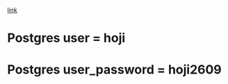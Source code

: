 [link](https://viewer.diagrams.net/?tags=%7B%7D&highlight=0000ff&edit=_blank&layers=1&nav=1&title=%D0%94%D0%B8%D0%B0%D0%B3%D1%80%D0%B0%D0%BC%D0%BC%D0%B0%20%D0%B1%D0%B5%D0%B7%20%D0%BD%D0%B0%D0%B7%D0%B2%D0%B0%D0%BD%D0%B8%D1%8F.drawio#R7Z1bc%2BK4Esc%2Fy3lI1dmHTCEbX3jcZGcvc2a25lbn7OxLSoMV8I6xOUYMYT%2F9ykayAXGxEkDG3VWpCjbCGPVf%2BqlbLfnGvZ88%2FZLT6fhdFrHkxulFTzfuTzeOQ8K%2BK%2F4VZ5byzCAYrM6M8jiS5%2BoTn%2BK%2FmTzZk2fnccRmGwV5liU8nm6eHGZpyoZ84xzN82yxWewxSza%2FdUpHTDvxaUgT%2Fez%2F4oiPV2dDJ6jP%2F8ri0Vh9M%2FHl75tQVVj%2BktmYRtli7ZT7%2Bsa9z7OMr15Nnu5ZUtSeqpfV537e8251YzlLeZMP%2FPch%2BcKn00%2FD1274q997E3zJP97Kq3ynyVz%2B4PmM5TN5x3ypqkHc%2FLR4yenX4tTdjNOcS2u5PXFC1D%2BnccpycYKUx0lCp7O4LL46M46T6C1dZnOuLqSO7h7jJxZ9XBmrKCvs9lZcrDgsLv4oLv5J3kzxNk3iUSpeD8VPL77xLmczcS9v6YzLEmM%2BSeRLvZ7Uj2Y5Z09rp2S9%2FcKyCeP5UhSR77q%2BtKFU8W0gjxe1JEgoz43X5OCoglTKcFRdu7aUeCGNZWA4RzPcYZt9LKR3N87y%2BO%2FCUoms2XU7lseLeJLQVGiaRlun7rKyEZf2iJPkPkuywthpljLN3kWhKM%2Bmn2k%2BYlyemGZxyst68O7En6iZ%2B94r78YT93ovjkl9LP6K4jm%2Fz9IZz4WuimswYd4FK0x8x7OpvGjCHtX1c1nvxeuvGefZZK8CDraF47KQMnAbqsA9lwhcTQTv%2F7NXBuL385gmH0UvSdNRsjJa2WnS2mg7LLuzrqv63a747aaaiep8TMp%2BbxxHERPN9m4xjjn7NKXDotBCgONYgz3YAo6ba80%2BrqF55MXqSjO%2BGk1EF5VSLtrPPI1mms2r%2B3y%2BDPo7O%2FEH8Rm7WlDd9Krs3UxYPE5Hb1ef9LfE4rVELE83e9u2d1LxNLrcBdTjIUkakaR3RpL4tkniNxfBZfoOFsXqeufFiNfYVl3HSKBp4DHOZ%2FwhpRPWdpK0QR%2FgyBEiOayTY2CbHAOw5Agb26rr5FDBujURJBQ8OZrrAxw5iB53RHRcGh3Esc0OYhDF7Bg8SHNzdZ4eehiziF%2FBhoeBPsDRw9MFg%2FS4OD082%2FTw9Lg3FHpULQDp4enxazahcQIXHQbiAIcOEuhRTmTHxdkR2mYHCQyClx2DR90GkB4k0OOXNIpyNptdwfx5OzQCDiKOSdwCIXImiFQpotYg4uyIXECBSN0GECIO0T3Rcv5jPo3EF8OliIlI4FEkwMyrFlCkb50iAdzkq7oNIEWcHaGJ6ViY7yGdT76yHDBGDFTSZYyEb3qLgAZP9x9%2B%2B5Mu3n3%2B3Y2oyjJY0wWLRkxlVYv%2Bd5yNspQmr%2Buzd3lxN0zBoS7zNislUZjmL8b5UkKFznm2aTj2FPM%2Fio%2B%2F8uTRl7V3fnpS%2FUhxoIAjbJwv1z5UHJafeuW6rjpRf7Q82vjse5bHorbKJUbmSJhl83zIjpfjCndH1VjU80Et5iyhPP6%2BXugcoSx98DnNs2g%2B5IdHE1sjh%2B6v4vL7soOV6G9K%2FsrRPL3pcATYbARoErnqN9ZFW5ZxEX0ACGgdF8EhYB113deVX0Ew%2BnKLuQwU0%2BXh4O66waT80wcVjJFifT0XgZuWTzAvv3JV9Lx84FmVmJN%2FIFiP5LBPDuvruZTVAZLDIKTQeXLoM9sRmw3zeMrjLIULkGfsHQQHIAb52AiQcwHE%2FqouxyCq2TWCNDdX5wmya1ZbnHPJSv5%2BIvvudEMZ%2Fv%2FnxYZ4Rdst7P2jeDMfff130TDFS%2FXvh%2FISvSLkdPtIJ3GyXBX9lSXfGY%2BHdO39WdmTFO8SZ%2Fq0%2FsbqS4t30iyfFP1P9d53msdU%2FBekoXyeF3MYB8sN6XRfkYW0Q%2FFmv7f68b2EcWGBW4ku%2FZNZPh3TVF7SWZ0TiuK3kn0%2Fltco8afeidOoFGfxVk%2F90PId0Vuls0dxdfU9ZRNaqaacrVn7kkWWR5u3VV1L%2FJKv32JxueKaogvMvrFbqbuNcl%2Fp8NuonGK83bKi45GVAddf%2FLB2pxEbZjkthhi3fBwPv6VsJm8vTuOio9hdds2SB8ut3c5GOdEZUL5dOVE8myZ0qYoncVo0tH%2FFkwICNF1VvZKreDUq%2Fm8MklYSF61npfJVic1GUL8EO6Jq3mWCG1ER9MlbMaSyvtSRAPbKCbrla3Wxe638FUwPtkMgXUbIzvQwg34DAXI2gFxyveNOGYBYqHKwAYCCx86awEUqLxRIl%2BGxJ9VVk4zKR%2BLL6X7NQM0vlRZSeYWNEwvPF4rFbKCTJ5g6zVdGtyXB1NGzgQAlmDqYEFQ9MEJPCFrv0K%2FAjbzgIwMwV2i%2FjjAueXK30pwr1rNMXbhRSReDklVV6MEF2FmmBtqARw5MEmoBOaxnmbpwc4RczBGqqkLPEZrm8RAyOjAbYn%2Fd4NadLUCH%2FfxSF%2B7WnS7u3FlVhR7TxBUKZhIBRxCCSxRagZAW5NPB9T8ILlJYqwvdAxHthhfJ72AJYiIQgAhBL6QNCLH%2FBAGT3IrOIQT9kLou0BF5sUjgYWRHJgZi5OIYsf8MAWKSStE1jFSNADFCduRSXM%2Fef%2B3QCDyK7Hj4HVLk8hSx%2FgwB4sF9hkDdCJAixNOjE0PxbeKqD9njg2j2oxiyS2IgFXAwcUz6EITJ2WAS2IaJs6MTgQKTuhEgTBxPj3DKzYzAEsREHwAJYrDrNBLkXARxe9YJolamgCTIoLHBOk8QXw9uQttz4MUiAYeRvt55DGO%2BPEySLWp0f7cBZRg1Id40BlVZ%2BeS9fh8XhTajv0FHUbWF69lsoK9PZADabKDfvCF3nf59fV1o0Y9fwXTW5TYZMJALvHEAJmuf3Js054n1TQb6cFO1%2B5ipXVWFPjkBe5MBA23AIwfmaLeAHNY3GejDzdDuY4J2VRX6pIRKiWi%2FJ9IKhYDjh7oN5IdNftjfacCDm5vtNTdX1wHi6QFNnMQykwg8gujuqhx0HAbJDfBprNvG01jO2Tp9dB5PPo1lkDXVlmmsHclvgKaxPPQfq6q4Zv%2FxcjNZBooBNxowSYcDjRQDf9IcKdZnsnZkw1nuPy7mTvrNfYWu88TX3UnYM1kG2oBHDoMHtyE5zkUO6zNZvkEqTNfI4Ta2VufJoWfCYCDSTCLwAKJ7rzSKcjabHeYIuECk2glIxZ%2Fs59OrhcDI%2FtMFIqvmcD2ByED3GgEFIoPmzkHX8R%2FojqPsyjEQ%2BTzFgBsNBOhOntydNEeK9UBkANedDNCdrKpCdydhByINtAGPHLg5VAvIYT0QGcDdGirAnaGqqtBzY65kZW8r5AEPHrgvVAvgYT%2BfXn0ZRHrgrlCVCnBTqJdKBBxBQj32OaXLSVGhB0FyA20ay1Uuguz0vabzF9UE2Ol7fQw6nnweq2oP1zOPFepBR0DzWCHGHauq0OOOsi%2B%2FAgfycvNYBoqBNxzAaOTJHUpzpFifxwrhRiNDjEZWVaFHI%2BmkWKHVdpa0Qh3w2IHByBaww%2FpMlroBiOzAWGSlAj0WqXwRvpyyK3BIWiETcBAZ6PFIhMjFIWJ%2FRmtgENvsGEUGzc3VeYrooU1FEdHA%2BfwaErRbIRR4HMEH%2BLaBI551jsB9fu8AH99bVYUez5zPWA6bHvjI3uJq4ZveIqDB0%2F2H3%2F6ki3eff3cjeovwaAM8wgvCY6cMQLDjYAMAhY6dNaGTA1pO3QsF0mV47AarPm226bQeZskN9My6sGlG1fm2qh3gVNbJM%2BuqZnE9mXVEPfAZZmrdAKezaiXsn8%2B6mkjk5VLsDJQDbnhAeo4mJYTLC71Lc7hYz7EjPbhTXHUbQLSQnj7JBXu7CBN1AMSHwcP3EB%2Fnwof1NDvSM%2FBRO4eP5vbqPD6I7qNCi1C%2BWCTwKEIO52ceJgq4EOV2hJI07P3PF6EkBL3Ik4co61ZxRTFKoruRgGKUdTvAoQAh%2B9MlryTp%2FnIhShPhABweYAbMyZ3MZ9DFfpCSgMiBOdIIEC2E6HkwwIOUBuoAyA8MUraBH%2FajlARwlJJglLKqCxUIwSjl80UCDyOuHtsYim8cZbJrwgilEkWgzKM8h6Zd%2F%2Fm2JySuwdMwQA8CTPoLt%2FnuZa0JUbp6NAFSiLJqBzgOIK4eT1A9OoYnnykagOMCg%2F3pQJPFxL00J4v98KRrEGfomntZNQLECnH1MAOPeQLZsTSQBzyAqIcQI0CsAsR%2BfLKv50GBAUjVCBAgpO9oOojYbJjHUx5nKWCMGIgEIEZwu%2FQ2YMT%2BdoWkD3fH9LoVIEdIf8fmD3kWzYfX8AyOdmgEIEZwu4lWYMT6boXVHYDECG43UetAd0vRHTEUCTyOeLoTixyxwJFLbly4RwmA95aoWgFyhHh6Cg6m3RmKBCBHdCc2Ykks6grT7jZF4ahuXeVaNV0ZfMa0Ow%2B9ydOn3XlXuHuhrzuTkNLuPPQnayns8idXPfoVxCUvmHZnIBp44wIf%2FcvT%2B5fmZLGfducDdi%2BrRoBYIb7uXj7GufAvga8NNtAIQIrg3hJtoIj93Dsf8N4SPu4tUdfFnmesQIcIbjBxoHJwg4k2QKQFmXc%2B4B0mfNxhoqqLQI92Dml%2BeDdTABDB7SUOSMZg8QdC5HwQsZ93FxhENrsGkaD5rGf3IaIHNmkU5Wx2Dc93aodGwGHEMdkjEzFyPoxYT7tzduySCQUjdStAjDg7tr9kExoncAliIg9wBCFhX1MGi0ZM5TyIznecjbKUJq%2Frs3d5cT9MkaEu8zYrRVEY5y%2FG%2BVIShc55tmk6YbF8%2Bcf6wZfiYq88dfjTk%2BpFyiNFHN3kcnQwy%2Bb5kB34oeq5kFyhaG9B2W8WtXBQKzlLKI%2B%2Fs437OL1%2FEPowDFTtin%2FUQuHg1BYqP%2FpjntPlWgE5Tqmv%2FL44UXcSZCsBM5BN%2Buc95b3By8r7nrelptUdn7g%2FCGHITe2%2BcVRtgd%2By%2FmAAw0Be0NBAav17SwzkqN3ZLRmodykDqaj3UQOR4OQWelaHXWWvqTTpcKNDPVqeOBfogB1it323UT6kXQ1cTTza6oFf9XrhupXcV54fHLFTefSe5bGog3I9zAsHa15D47ntaPphf7MpH2n528U9CaPztnzHLjguN9L3zqIJfQC9ZUUirV5dYqVe%2BakzxGI8YAY93pX32zWYdnBZwc1L4ufmUzPbTdJ6KqgDeEGBgwsK1urC4JER3Y%2BZ4zKCA5UT6HMsw2xSPOz0MDxuoK1RJz1nK%2BbZ%2BPHV3tk6%2FAAXqTdjvkl%2FEVzfIvVqAwWYi9TrdoDwd0I9HVP26FeQfHW5NeommoE3LAjRmTx5MtYzwGJ9jboTAnYpq0aAVHFC3aU85ie0BCntEAhAhOAC9TYgxH5UMoS7QL1uBIgQJ9TTuoc5E9%2F5AHsXTRORAMQILlFvA0bsL1F3QoNgZ%2Bc4gkvUq7pQI5o1HcxnLL%2BC6FY7BNJlhoRveouABk%2F3H377ky7eff7djegt0XRxgdQV3XBNU1Bkr3Y0A6Wyue3FA5VNJStuncMpadoHwv5ps1F3qgBIrnlT9QzOk7lmKh6fmGlnu7w%2FeJF0xGGeZXy9uOiCx%2B%2ByiBUl%2FgE%3D)



# Postgres user = hoji
# Postgres user_password = hoji2609